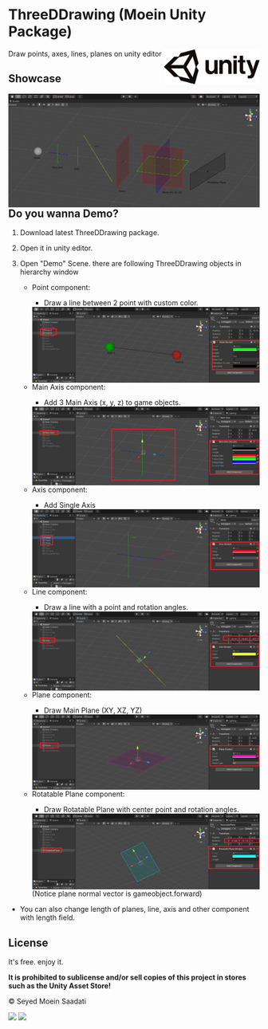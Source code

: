# ThreeDDrawing (Moein Unity Package)

<img src="https://github.com/seyedmoeinsaadati/ThreeDDrawing/blob/main/media/unitylogo.png" align="right" height="70px">

Draw points, axes, lines, planes on unity editor

## Showcase

<img src="https://github.com/seyedmoeinsaadati/ThreeDDrawing/blob/main/media/main.png" align="right">

## Do you wanna Demo?

1. Download latest ThreeDDrawing package.

2. Open it in unity editor.

3. Open "Demo" Scene. there are following ThreeDDrawing objects in hierarchy window 

   * Point component:

     - Draw a line between 2 point with custom color.

     <img src="https://github.com/seyedmoeinsaadati/ThreeDDrawing/blob/main/media/point.png" align="right">

   * Main Axis component:

     * Add 3 Main Axis (x, y, z) to game objects.

     <img src="https://github.com/seyedmoeinsaadati/ThreeDDrawing/blob/main/media/main axes.png" align="right">

   * Axis component:

     * Add Single Axis 

     <img src="https://github.com/seyedmoeinsaadati/ThreeDDrawing/blob/main/media/axis.png" align="right">

   * Line component:

     * Draw a line with a point and rotation angles.

     <img src="https://github.com/seyedmoeinsaadati/ThreeDDrawing/blob/main/media/line.png" align="right">

   * Plane component:

     * Draw Main Plane (XY, XZ, YZ)

     <img src="https://github.com/seyedmoeinsaadati/ThreeDDrawing/blob/main/media/plane.png" align="right">

   * Rotatable Plane component:

     * Draw Rotatable Plane with center point and rotation angles.


     <img src="https://github.com/seyedmoeinsaadati/ThreeDDrawing/blob/main/media/rotatablePlane.png" align="right">
    
     (Notice plane normal vector is gameobject.forward)

* You can also change length of planes, line, axis and other component with length field.

  

## License

It's free. enjoy it. 

**It is prohibited to sublicense and/or sell copies of this project in stores such as the Unity Asset Store!**

© Seyed Moein Saadati

[![](https://img.shields.io/static/v1?label=Website&message=www.seyedmoeinsaadati.github.io&color=brightgreen)](https://www.seyedmoeinsaadati.github.io)
[![](https://img.shields.io/static/v1?label=G-mail&message=saadatimoin@gmail.com&color=blue)](mailto:saadatimoin@gmail.com)
